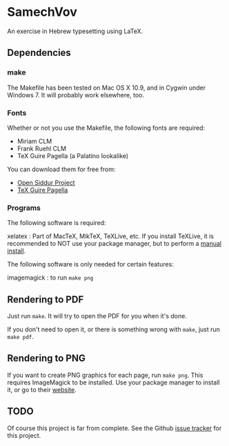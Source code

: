 SamechVov
=========

An exercise in Hebrew typesetting using LaTeX.

Dependencies
------------
### make
The Makefile has been tested on Mac OS X 10.9, and in Cygwin under Windows 7. It will probably work elsewhere, too.

### Fonts
Whether or not you use the Makefile, the following fonts are required:
* Miriam CLM
* Frank Ruehl CLM
* TeX Guire Pagella (a Palatino lookalike)

You can download them for free from:
* [Open Siddur Project](http://opensiddur.org/tools/fonts/)
* [TeX Guire Pagella](http://www.gust.org.pl/projects/e-foundry/tex-gyre/pagella)

### Programs
The following software is required:

xelatex
: Part of MacTeX, MikTeX, TeXLive, etc. If you install TeXLive, it is recommended to NOT use your package manager, but to perform a [manual install](https://www.tug.org/texlive/acquire-netinstall.html).

The following software is only needed for certain features:

imagemagick
: to run `make png`

Rendering to PDF
----------------
Just run `make`. It will try to open the PDF for you when it's done.

If you don't need to open it, or there is something wrong with `make`, just run `make pdf`.

Rendering to PNG
----------------
If you want to create PNG graphics for each page, run `make png`. This requires ImageMagick to be installed. Use your package manager to install it, or go to their [website](http://www.imagemagick.org/).

TODO
----
Of course this project is far from complete. See the Github [issue tracker](https://github.com/chaimleib/SamechVov/issues) for this project.
